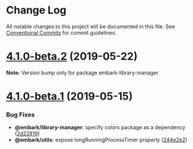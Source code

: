 # Change Log

All notable changes to this project will be documented in this file.
See [Conventional Commits](https://conventionalcommits.org) for commit guidelines.

# [4.1.0-beta.2](https://github.com/embark-framework/embark/compare/v4.1.0-beta.1...v4.1.0-beta.2) (2019-05-22)

**Note:** Version bump only for package embark-library-manager





# [4.1.0-beta.1](https://github.com/embark-framework/embark/compare/v4.1.0-beta.0...v4.1.0-beta.1) (2019-05-15)


### Bug Fixes

* **@embark/library-manager:** specify colors package as a dependency ([2d22819](https://github.com/embark-framework/embark/commit/2d22819))
* **@embark/utils:** expose longRunningProcessTimer properly ([244e2e2](https://github.com/embark-framework/embark/commit/244e2e2))
